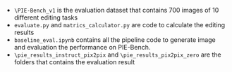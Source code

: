 - `\PIE-Bench_v1` is the evaluation dataset that contains 700 images of 10 different editing tasks
- `evaluate.py` and `matrics_calculator.py` are code to calculate the editing results
- `baseline_eval.ipynb` contains all the pipeline code to generate image and evaluation the performance on PIE-Bench.
- `\pie_results_instruct_pix2pix` and `\pie_results_pix2pix_zero` are the folders that contains the evaluation result

